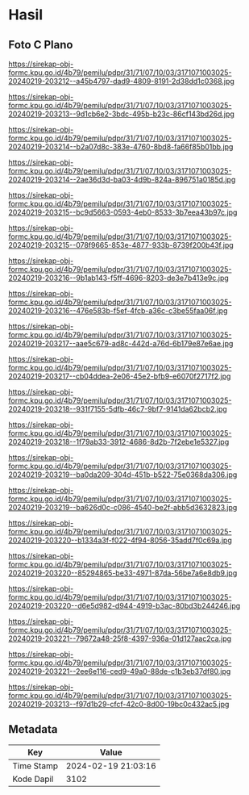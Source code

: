 # Hasil

## Foto C Plano

https://sirekap-obj-formc.kpu.go.id/4b79/pemilu/pdpr/31/71/07/10/03/3171071003025-20240219-203212--a45b4797-dad9-4809-8191-2d38dd1c0368.jpg

https://sirekap-obj-formc.kpu.go.id/4b79/pemilu/pdpr/31/71/07/10/03/3171071003025-20240219-203213--9d1cb6e2-3bdc-495b-b23c-86cf143bd26d.jpg

https://sirekap-obj-formc.kpu.go.id/4b79/pemilu/pdpr/31/71/07/10/03/3171071003025-20240219-203214--b2a07d8c-383e-4760-8bd8-fa66f85b01bb.jpg

https://sirekap-obj-formc.kpu.go.id/4b79/pemilu/pdpr/31/71/07/10/03/3171071003025-20240219-203214--2ae36d3d-ba03-4d9b-824a-896751a0185d.jpg

https://sirekap-obj-formc.kpu.go.id/4b79/pemilu/pdpr/31/71/07/10/03/3171071003025-20240219-203215--bc9d5663-0593-4eb0-8533-3b7eea43b97c.jpg

https://sirekap-obj-formc.kpu.go.id/4b79/pemilu/pdpr/31/71/07/10/03/3171071003025-20240219-203215--078f9665-853e-4877-933b-8739f200b43f.jpg

https://sirekap-obj-formc.kpu.go.id/4b79/pemilu/pdpr/31/71/07/10/03/3171071003025-20240219-203216--9b1ab143-f5ff-4696-8203-de3e7b413e9c.jpg

https://sirekap-obj-formc.kpu.go.id/4b79/pemilu/pdpr/31/71/07/10/03/3171071003025-20240219-203216--476e583b-f5ef-4fcb-a36c-c3be55faa06f.jpg

https://sirekap-obj-formc.kpu.go.id/4b79/pemilu/pdpr/31/71/07/10/03/3171071003025-20240219-203217--aae5c679-ad8c-442d-a76d-6b179e87e6ae.jpg

https://sirekap-obj-formc.kpu.go.id/4b79/pemilu/pdpr/31/71/07/10/03/3171071003025-20240219-203217--cb04ddea-2e06-45e2-bfb9-e6070f2717f2.jpg

https://sirekap-obj-formc.kpu.go.id/4b79/pemilu/pdpr/31/71/07/10/03/3171071003025-20240219-203218--931f7155-5dfb-46c7-9bf7-9141da62bcb2.jpg

https://sirekap-obj-formc.kpu.go.id/4b79/pemilu/pdpr/31/71/07/10/03/3171071003025-20240219-203218--1f79ab33-3912-4686-8d2b-7f2ebe1e5327.jpg

https://sirekap-obj-formc.kpu.go.id/4b79/pemilu/pdpr/31/71/07/10/03/3171071003025-20240219-203219--ba0da209-304d-451b-b522-75e0368da306.jpg

https://sirekap-obj-formc.kpu.go.id/4b79/pemilu/pdpr/31/71/07/10/03/3171071003025-20240219-203219--ba626d0c-c086-4540-be2f-abb5d3632823.jpg

https://sirekap-obj-formc.kpu.go.id/4b79/pemilu/pdpr/31/71/07/10/03/3171071003025-20240219-203220--b1334a3f-f022-4f94-8056-35add7f0c69a.jpg

https://sirekap-obj-formc.kpu.go.id/4b79/pemilu/pdpr/31/71/07/10/03/3171071003025-20240219-203220--85294865-be33-4971-87da-56be7a6e8db9.jpg

https://sirekap-obj-formc.kpu.go.id/4b79/pemilu/pdpr/31/71/07/10/03/3171071003025-20240219-203220--d6e5d982-d944-4919-b3ac-80bd3b244246.jpg

https://sirekap-obj-formc.kpu.go.id/4b79/pemilu/pdpr/31/71/07/10/03/3171071003025-20240219-203221--79672a48-25f8-4397-936a-01d127aac2ca.jpg

https://sirekap-obj-formc.kpu.go.id/4b79/pemilu/pdpr/31/71/07/10/03/3171071003025-20240219-203221--2ee6e116-ced9-49a0-88de-c1b3eb37df80.jpg

https://sirekap-obj-formc.kpu.go.id/4b79/pemilu/pdpr/31/71/07/10/03/3171071003025-20240219-203213--f97d1b29-cfcf-42c0-8d00-19bc0c432ac5.jpg


## Metadata

| Key        | Value               |
| ---------- | ------------------- |
| Time Stamp | 2024-02-19 21:03:16 |
| Kode Dapil | 3102                |



